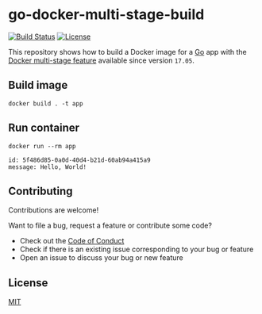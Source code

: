 # go-docker-multi-stage-build

[![Build Status](https://github.com/kevinpollet/go-docker-multi-stage-build/workflows/build/badge.svg)](https://github.com/kevinpollet/go-docker-multi-stage-build/actions)
[![License](https://img.shields.io/github/license/kevinpollet/go-docker-multi-stage-build)](./LICENSE.md)

This repository shows how to build a Docker image for a [Go](https://go.dev/) app with the [Docker multi-stage feature](https://docs.docker.com/develop/develop-images/multistage-build/) available since version `17.05`.

## Build image

```shell
docker build . -t app
```

## Run container

```shell
docker run --rm app

id: 5f486d85-0a0d-40d4-b21d-60ab94a415a9
message: Hello, World!

```

## Contributing

Contributions are welcome!

Want to file a bug, request a feature or contribute some code?

- Check out the [Code of Conduct](./CODE_OF_CONDUCT.md)
- Check if there is an existing issue corresponding to your bug or feature
- Open an issue to discuss your bug or new feature

## License

[MIT](./LICENSE.md)

